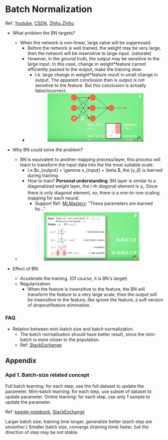 # Batch Normalization

Ref: [Youtube](https://www.youtube.com/watch?v=-5hESl-Lj-4), [CSDN](https://blog.csdn.net/u010698086/article/details/78045532), [Zhihu](https://zhuanlan.zhihu.com/p/24810318),[Zhihu](https://www.zhihu.com/question/38102762)


- What problem the BN targets?
  - When the network is non-linear, large value will be suppressed.
    - Before the network is well trained, the weight may be very large, then the network will be insensitive to large input. (saturate) 
    - However, in the ground truth, the output may be sensitive to the large input. In this case, change in weight*feature cannot efficiently passed to the output, make the training slow.
      - I.e. large change in weight*feature result in small change in output. The apparent conclusion then is output is not sensitive to the feature. But this conclusion is actually false/incorrect.
    - <div  align="center"><img src=./techniques_asset/batch_normalization_fig_1.png style = "zoom:30%"></div> 

- Why BN could solve the problem?
  - BN is equivalent to another mapping process/layer, this process will learn to transform the input data into the the most suitable scale.
    - I.e.$x_{output} = \gamma x_{input} + \beta $, the $(\gamma, \beta)$ is learned during training.
    - How to train? **Personal understanding**: BN layer is similar to a diagonalized weight layer, the i-th diagonal element is $\gamma_i$. Since there is only diagonal element, so, there is a one-to-one scaling mapping for each neural.
      - Support Ref: [MLMastery](https://machinelearningmastery.com/batch-normalization-for-training-of-deep-neural-networks): "These parameters are learned by..."
  - <div  align="center"><img src=./techniques_asset/batch_normalization_fig_2.png style = "zoom:30%"></div> 
- Effect of BN:
  - Accelerate the training. (Of course, it is BN's target)
  - Regularization: 
    - When the feature is insensitive to the feature, the BN will transform the feature to a very large scale, then the output will be insensitive to the feature, like ignore the feature, a soft version of dropout/feature elimination.
  
  
  <!-- - Outliers: when the value is larger than the most suitable scale learned by BN, it will be suppressed by non-linearity of NN. Make the network robust. -->


### FAQ

- Relation between mini-batch size and batch normalization.
  - The batch normalization should have better result, since the mini-batch is more closer to the population.
  - Ref: [StackExchange](https://datascience.stackexchange.com/questions/41873/batch-normalization-vs-batch-size)

## Appendix

### Apd 1. Batch-size related concept

Full batch learning: for each step, use the full dataset to update the parameter.
Mini-batch learning: for each step, use subset of dataset to update parameter.
Online learning:  for each step, use only 1 sample to update the parameter.

Ref: [kaggle-notebook](https://www.kaggle.com/residentmario/full-batch-mini-batch-and-online-learning), [StackExchange](https://stats.stackexchange.com/questions/110078/full-batch-vs-online-learning-vs-mini-batch)


Larger batch size, training time longer, generalize better (each step are smoother.)
Smaller batch size, converge (training time) faster, but the direction of step may be not stable.